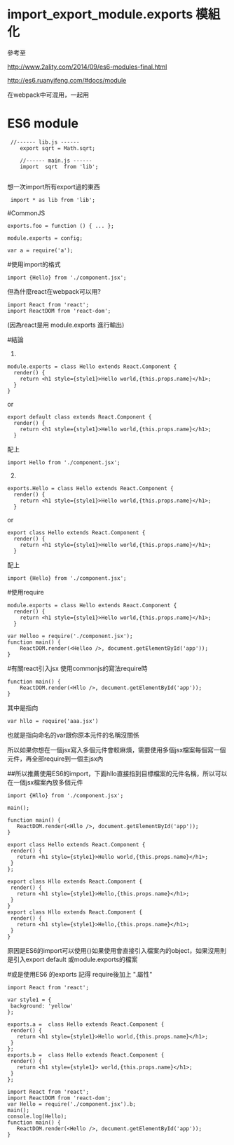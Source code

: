 # import_export_module.exports 模組化
參考至

http://www.2ality.com/2014/09/es6-modules-final.html

http://es6.ruanyifeng.com/#docs/module

在webpack中可混用，一起用

# ES6 module



```
 //------ lib.js ------
    export sqrt = Math.sqrt;

    //------ main.js ------
    import  sqrt  from 'lib';
 
```
想一次import所有export過的東西
```
 import * as lib from 'lib';
```
#CommonJS
```
exports.foo = function () { ... };

module.exports = config;

var a = require('a');

```
#使用import的格式
```
import {Hello} from './component.jsx';
```

但為什麼react在webpack可以用?

```
import React from 'react';
import ReactDOM from 'react-dom';
```

(因為react是用 module.exports 進行輸出)

#結論

1.

```
module.exports = class Hello extends React.Component {
  render() {
    return <h1 style={style1}>Hello world,{this.props.name}</h1>;
  }
}
```
or
```
export default class extends React.Component {
  render() {
    return <h1 style={style1}>Hello world,{this.props.name}</h1>;
  }
```
配上
```
import Hello from './component.jsx';
```

2.
```
exports.Hello = class Hello extends React.Component {
  render() {
    return <h1 style={style1}>Hello world,{this.props.name}</h1>;
  }
```
or
```
export class Hello extends React.Component {
  render() {
    return <h1 style={style1}>Hello world,{this.props.name}</h1>;
  }
```
配上
```
import {Hello} from './component.jsx';

```

#使用require

```
module.exports = class Hello extends React.Component {
  render() {
    return <h1 style={style1}>Hello world,{this.props.name}</h1>;
  }
```
```
var Helloo = require('./component.jsx');
function main() {
    ReactDOM.render(<Helloo />, document.getElementById('app'));
}

```

#有關react引入jsx
使用commonjs的寫法require時
```
function main() {
    ReactDOM.render(<Hllo />, document.getElementById('app'));
}
```
其中<Hllo />是指向
```
var hllo = require('aaa.jsx')
```
 也就是指向命名的var跟你原本元件的名稱沒關係
 
 所以如果你想在一個jsx寫入多個元件會較麻煩，需要使用多個jsx檔案每個寫一個元件，再全部require到一個主jsx內
 
 ##所以推薦使用ES6的import，下面hllo直接指到目標檔案的元件名稱，所以可以在一個jsx檔案內放多個元件
 

 
 ```
 import {Hllo} from './component.jsx';

main();

function main() {
    ReactDOM.render(<Hllo />, document.getElementById('app'));
}
 ```
 ```
export class Hello extends React.Component {
  render() {
    return <h1 style={style1}>Hello world,{this.props.name}</h1>;
  }
};

export class Hllo extends React.Component {
  render() {
    return <h1 style={style1}>Hello,{this.props.name}</h1>;
  }
}
export class Hllo extends React.Component {
  render() {
    return <h1 style={style1}>Hello,{this.props.name}</h1>;
  }
}
 ```
 
 原因是ES6的import可以使用{}如果使用會直接引入檔案內的object，如果沒用則是引入export default 或module.exports的檔案
 
 
 #或是使用ES6 的exports 記得 require後加上  ".屬性"
 
 ```
import React from 'react';

var style1 = {
  background: 'yellow'
};

exports.a =  class Hello extends React.Component {
  render() {
    return <h1 style={style1}>Hello world,{this.props.name}</h1>;
  }
};
exports.b =  class Hello extends React.Component {
  render() {
    return <h1 style={style1}> world,{this.props.name}</h1>;
  }
};
```
 
 ```
import React from 'react';
import ReactDOM from 'react-dom';
var Hello = require('./component.jsx').b;
main();
console.log(Hello);
function main() {
    ReactDOM.render(<Hello />, document.getElementById('app'));
}
 ```